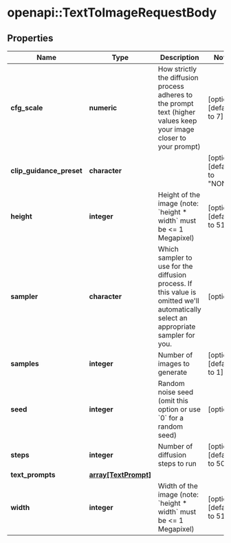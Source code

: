 # openapi::TextToImageRequestBody


## Properties
Name | Type | Description | Notes
------------ | ------------- | ------------- | -------------
**cfg_scale** | **numeric** | How strictly the diffusion process adheres to the prompt text (higher values keep your image closer to your prompt) | [optional] [default to 7]
**clip_guidance_preset** | **character** |  | [optional] [default to &quot;NONE&quot;]
**height** | **integer** | Height of the image (note: &#x60;height * width&#x60; must be &lt;&#x3D; 1 Megapixel) | [optional] [default to 512]
**sampler** | **character** | Which sampler to use for the diffusion process. If this value is omitted we&#39;ll automatically select an appropriate sampler for you. | [optional] 
**samples** | **integer** | Number of images to generate | [optional] [default to 1]
**seed** | **integer** | Random noise seed (omit this option or use &#x60;0&#x60; for a random seed) | [optional] 
**steps** | **integer** | Number of diffusion steps to run | [optional] [default to 50]
**text_prompts** | [**array[TextPrompt]**](TextPrompt.md) |  | 
**width** | **integer** | Width of the image (note: &#x60;height * width&#x60; must be &lt;&#x3D; 1 Megapixel) | [optional] [default to 512]


